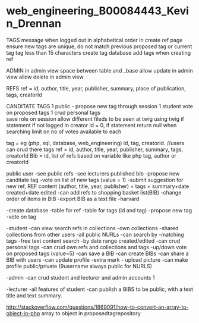 # web_engineering_B00084443_Kevin_Drennan

TAGS
message when logged out
in alphabetical order in create ref page
ensure new tags are unique, do not match previous proposed tag or current tag
tag less than 15 characters
create tag database
add tags when creating ref

ADMIN
in admin view space between table and _base
allow update in admin view
allow delete in admin view

REFS
ref = id, author, title, year, publisher, summary, place of publication, tags, creatorId

CANDITATE TAGS                                                                  1
public - propose new tag through session                                        1
student vote on proposed tags                                                   1
crud personal tags                           
save role on session allow different fileds to be seen at twig using twig if statement
if not logged in creator id = 0, if statement return null when searching
limit on no of votes available to each

tag = eg (php, sql, database, web_engineering) id, tag, creatorId. //users can crud there tags
ref = id, author, title, year, publisher, summary, tags, creatorId
Bib = id, list of refs based on variable like php tag, author or creatorId


public user
    -see public refs
    -see lecturers published bib
    -propose new canditate tag
    -vote on list of new tags (value = 1)
    -submit suggestion for new ref, REF content (author, title, year, publisher) + tags + summary+date created+date edited
    -can add refs to shopping basket list(BIB)
        -change order of items in BIB
    -export BIB as a text file
        -harvard
        
-create database
    -table for ref
    -table for tags (id and tag)
    -propose new tag
    -vote on tag
        
-student
    -can view search refs in collections
        -own collections
        -shared collections from other users
        -all public NURLs
    -can search by 
        -matching tags
        -free text content search
        -by date range created/edited
    -can crud personal tags
    -can crud own refs and collections and tags
    -up/down vote on proposed tags (value=5)
    -can save a BIB
        -can create BIBs
        -can share a BIB with users
    -can update profile
        -extra mark - upload picture
        -can make profile public/private (9username always public for NURLS)
        
-admin
    -can crud student and lecturer and admin accounts                                       1
    
-lecturer
    -all features of student 
    -can publish a BIBS to be public, with a text title and text summary.               

http://stackoverflow.com/questions/1869091/how-to-convert-an-array-to-object-in-php
array to object in proposedtagrepository
